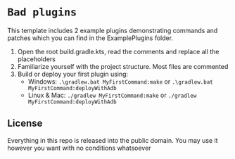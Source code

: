 # `Bad plugins`

This template includes 2 example plugins demonstrating commands and patches which you can find in the ExamplePlugins folder.

1. Open the root build.gradle.kts, read the comments and replace all the placeholders
2. Familiarize yourself with the project structure. Most files are commented
3. Build or deploy your first plugin using:
   - Windows: `.\gradlew.bat MyFirstCommand:make` or `.\gradlew.bat MyFirstCommand:deployWithAdb`
   - Linux & Mac: `./gradlew MyFirstCommand:make` or `./gradlew MyFirstCommand:deployWithAdb`

## License

Everything in this repo is released into the public domain. You may use it however you want with no conditions whatsoever

